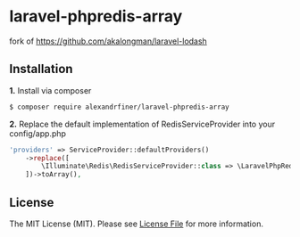 # laravel-phpredis-array

fork of https://github.com/akalongman/laravel-lodash

## Installation

**1.**  Install via composer

```sh
$ composer require alexandrfiner/laravel-phpredis-array
```

**2.** Replace the default implementation of RedisServiceProvider into your config/app.php

```php
'providers' => ServiceProvider::defaultProviders()
    ->replace([
        \Illuminate\Redis\RedisServiceProvider::class => \LaravelPhpRedisArray\RedisServiceProvider::class
    ])->toArray(),
```

## License

The MIT License (MIT). Please see [License File](LICENSE.md) for more information.
